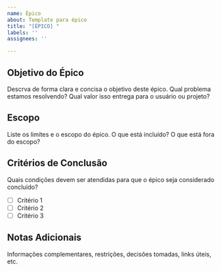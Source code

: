 ```yaml
---
name: Épico
about: Template para épico
title: "[ÉPICO] "
labels: ''
assignees: ''

---
```


## Objetivo do Épico
Descrva de forma clara e concisa o objetivo deste épico. Qual problema
estamos resolvendo? Qual valor isso entrega para o usuário ou projeto?

## Escopo
Liste os limites e o escopo do épico. O que está incluído? O que está fora do
escopo?

## Critérios de Conclusão
Quais condições devem ser atendidas para que o épico seja considerado
concluído?
- [ ] Critério 1
- [ ] Critério 2
- [ ] Critério 3

## Notas Adicionais
Informações complementares, restrições, decisões tomadas, links úteis, etc.
